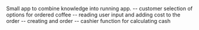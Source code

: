 Small app to combine knowledge into running app.
-- customer selection of options for ordered coffee
-- reading user input and adding cost to the order
-- creating and order 
-- cashier function for calculating cash

